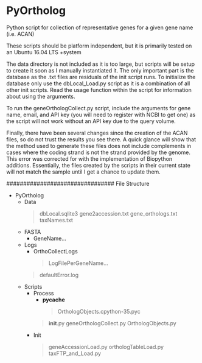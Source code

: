 # PyOrtholog
Python script for collection of representative genes for a given gene name (i.e. ACAN)

These scripts should be platform independent, but it is primarily tested on an Ubuntu 16.04 LTS +system

The data directory is not included as it is too large, but scripts will be setup to create it soon as I manually instantiated it. The only important part is the database as the .txt files are residuals of the init script runs. To initialize the database only use the dbLocal_Load.py script as it is a combination of all other init scripts. Read the usage function within the script for information about using the arguments.

To run the geneOrthologCollect.py script, include the arguments for gene name, email, and API key (you will need to register with NCBI to get one) as the script will not work without an API key due to the query volume.

Finally, there have been several changes since the creation of the ACAN files, so do not trust the results you see there. A quick glance will show that the method used to generate these files does not include complements in cases where the coding strand is not the strand provided by the genome. This error was corrected for with the implementation of Biopython additions. Essentially, the files created by the scripts in their current state will not match the sample until I get a chance to update them.

################################
File Structure
+ PyOrtholog
  + Data
    > dbLocal.sqlite3
    > gene2accession.txt
    > gene_orthologs.txt
    > taxNames.txt
  + FASTA
    + GeneName...
  + Logs
    + OrthoCollectLogs
      > LogFilePerGeneName...
    > defaultError.log
  + Scripts
    + Process
      + __pycache__
        > OrthologObjects.cpython-35.pyc
      > __init__.py
      > geneOrthologCollect.py
      > OrthologObjects.py
    + Init
      > geneAccessionLoad.py
      > orthologTableLoad.py
      > taxFTP_and_Load.py
